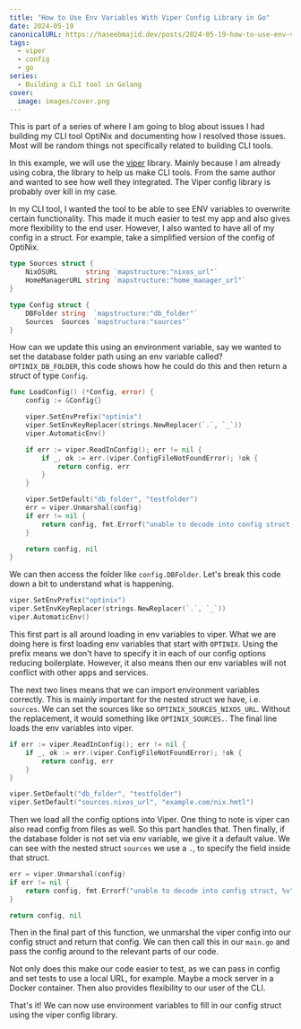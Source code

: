```yaml
---
title: "How to Use Env Variables With Viper Config Library in Go"
date: 2024-05-19
canonicalURL: https://haseebmajid.dev/posts/2024-05-19-how-to-use-env-variables-with-viper-config-library-in-go
tags:
  - viper
  - config
  - go
series:
  - Building a CLI tool in Golang
cover:
  image: images/cover.png
---
```


This is part of a series of where I am going to blog about issues I had building my CLI tool OptiNix and documenting
how I resolved those issues. Most will be random things not specifically related to building CLI tools.

In this example, we will use the [viper](https://github.com/spf13/viper) library. Mainly because I am already using cobra, the library to help us make CLI tools.
From the same author and wanted to see how well they integrated. The Viper config library is probably over kill
in my case.

In my CLI tool, I wanted the tool to be able to see ENV variables to overwrite certain functionality. This made it much
easier to test my app and also gives more flexibility to the end user.
However, I also wanted to have all of my config in a struct. For example, take a simplified version of the config of
OptiNix.

```go
type Sources struct {
	NixOSURL       string `mapstructure:"nixos_url"`
	HomeManagerURL string `mapstructure:"home_manager_url"`
}

type Config struct {
	DBFolder string  `mapstructure:"db_folder"`
	Sources  Sources `mapstructure:"sources"`
}
```

How can we update this using an environment variable, say we wanted to set the database folder path using an env variable called?
`OPTINIX_DB_FOLDER`, this code shows how he could do this and then return a struct of type `Config`.

```go
func LoadConfig() (*Config, error) {
	config := &Config{}

	viper.SetEnvPrefix("optinix")
	viper.SetEnvKeyReplacer(strings.NewReplacer(`.`, `_`))
	viper.AutomaticEnv()

	if err := viper.ReadInConfig(); err != nil {
		if _, ok := err.(viper.ConfigFileNotFoundError); !ok {
			return config, err
		}
	}

	viper.SetDefault("db_folder", "testfolder")
	err = viper.Unmarshal(config)
	if err != nil {
		return config, fmt.Errorf("unable to decode into config struct, %v", err)
	}

	return config, nil
}
```

We can then access the folder like `config.DBFolder`. Let's break this code down a bit to understand what is happening.

```go
viper.SetEnvPrefix("optinix")
viper.SetEnvKeyReplacer(strings.NewReplacer(`.`, `_`))
viper.AutomaticEnv()
```

This first part is all around loading in env variables to viper. What we are doing here is first loading env variables
that start with `OPTINIX`. Using the prefix means we don't have to specify it in each of our config options reducing
boilerplate. However, it also means then our env variables will not conflict with other apps and services.

The next two lines means that we can import environment variables correctly. This is mainly important for the nested
struct we have, i.e. `sources`. We can set the sources like so `OPTINIX_SOURCES_NIXOS_URL`. Without the replacement,
it would something like `OPTINIX_SOURCES.`. The final line loads the env variables into viper.

```go
if err := viper.ReadInConfig(); err != nil {
    if _, ok := err.(viper.ConfigFileNotFoundError); !ok {
        return config, err
    }
}

viper.SetDefault("db_folder", "testfolder")
viper.SetDefault("sources.nixos_url", "example.com/nix.hmtl")
```

Then we load all the config options into Viper. One thing to note is viper can also read config from files as well.
So this part handles that. Then finally, if the database folder is not set via env variable, we give it a default value.
We can see with the nested struct `sources` we use a `.`, to specify the field inside that struct.


```go
err = viper.Unmarshal(config)
if err != nil {
    return config, fmt.Errorf("unable to decode into config struct, %v", err)
}

return config, nil
```

Then in the final part of this function, we unmarshal the viper config into our config struct and return that config.
We can then call this in our `main.go` and pass the config around to the relevant parts of our code.

Not only does this make our code easier to test, as we can pass in config and set tests to use a local URL, for example.
Maybe a mock server in a Docker container. Then also provides flexibility to our user of the CLI.

That's it! We can now use environment variables to fill in our config struct using the viper config library.
